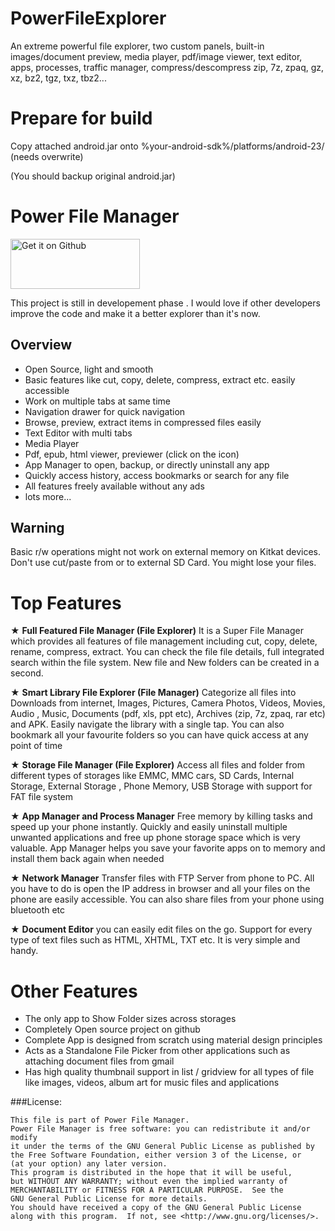 # PowerFileExplorer
An extreme powerful file explorer, two custom panels, built-in images/document preview, media player, pdf/image viewer, text editor, apps, processes, traffic manager, compress/descompress zip, 7z, zpaq, gz, xz, bz2, tgz, txz, tbz2...


# Prepare for build
Copy attached android.jar onto %your-android-sdk%/platforms/android-23/ (needs overwrite)

(You should backup original android.jar)

# Power File Manager

[<img alt="Get it on Github" height="80" width="207" src="https://github.com/">](https://github.com/PowerExplorer/PowerFileExplorer/releases/download/V1.0.9/PowerFileExplorer.apk.zip)

This project is still in developement phase . I would love if other developers improve the code and make it a better
explorer than it's now. 


Overview
---
- Open Source, light and smooth
- Basic features like cut, copy, delete, compress, extract etc. easily accessible
- Work on multiple tabs at same time
- Navigation drawer for quick navigation
- Browse, preview, extract items in compressed files easily
- Text Editor with multi tabs
- Media Player
- Pdf, epub, html viewer, previewer (click on the icon)
- App Manager to open, backup, or directly uninstall any app
- Quickly access history, access bookmarks or search for any file
- All features freely available without any ads
- lots more...

Warning
---
Basic r/w operations might not work on external memory on Kitkat devices. Don't use cut/paste from or to external SD Card. You might lose your files.

Top Features
============
★ **Full Featured File Manager (File Explorer)** It is a Super File Manager which provides all features of file management including cut, copy, delete, rename, compress, extract. You can check the file file details, full integrated search within the file system. New file and New folders can be created in a second.

★ **Smart Library File Explorer (File Manager)** Categorize all files into Downloads from internet, Images, Pictures, Camera Photos, Videos, Movies, Audio , Music, Documents (pdf, xls, ppt etc), Archives (zip, 7z, zpaq, rar etc) and APK. Easily navigate the library with a single tap. You can also bookmark all your favourite folders so you can have quick access at any point of time

★ **Storage File Manager (File Explorer)** Access all files and folder from different types of storages like EMMC, MMC cars, SD Cards, Internal Storage, External Storage , Phone Memory, USB Storage with support for FAT file system

★ **App Manager and Process Manager** Free memory by killing tasks and speed up your phone instantly. Quickly and easily uninstall multiple unwanted applications and free up phone storage space which is very valuable. App Manager helps you save your favorite apps on to memory and install them back again when needed

★ **Network Manager** Transfer files with FTP Server from phone to PC. All you have to do is open the IP address in browser and all your files on the phone are easily accessible. You can also share files from your phone using bluetooth etc

★ **Document Editor** you can easily edit files on the go. Support for every type of text files such as HTML, XHTML, TXT etc. It is very simple and handy.

Other Features
==============
* The only app to Show Folder sizes across storages
* Completely Open source project on github
* Complete App is designed from scratch using material design principles
* Acts as a Standalone File Picker from other applications such as attaching document files from gmail
* Has high quality thumbnail support in list / gridview for all types of file like images, videos, album art for music files and applications





###License: 

    This file is part of Power File Manager.
    Power File Manager is free software: you can redistribute it and/or modify
    it under the terms of the GNU General Public License as published by
    the Free Software Foundation, either version 3 of the License, or
    (at your option) any later version.
    This program is distributed in the hope that it will be useful,
    but WITHOUT ANY WARRANTY; without even the implied warranty of
    MERCHANTABILITY or FITNESS FOR A PARTICULAR PURPOSE.  See the
    GNU General Public License for more details.
    You should have received a copy of the GNU General Public License
    along with this program.  If not, see <http://www.gnu.org/licenses/>.

